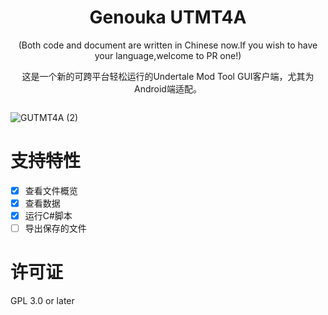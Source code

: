 
<div style="display:inline-block;text-align:center">
  
<h1>Genouka UTMT4A</h1>

<p>(Both code and document are written in Chinese now.If you wish to have your language,welcome to PR one!)</p>

<p>这是一个新的可跨平台轻松运行的Undertale Mod Tool GUI客户端，尤其为Android端适配。</p>

</div>


![GUTMT4A (2)](https://github.com/user-attachments/assets/4ba85607-3027-49c2-a1b5-f963aded16cc)

# 支持特性
* [x] 查看文件概览
* [x] 查看数据
* [x] 运行C#脚本
* [ ] 导出保存的文件

# 许可证
GPL 3.0 or later

